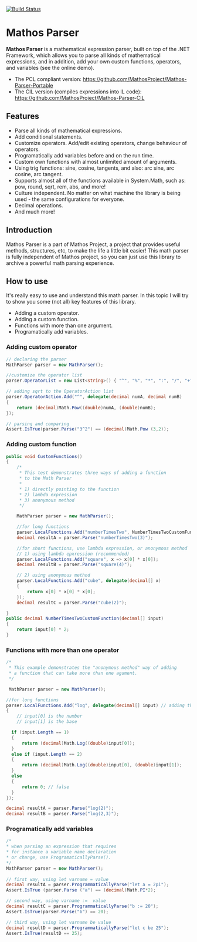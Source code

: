[![Build Status](https://travis-ci.org/MathosProject/Mathos-Parser.svg?branch=master)](https://travis-ci.org/MathosProject/Mathos-Parser)

Mathos Parser
=============
**Mathos Parser** is a mathematical expression parser, built on top of the .NET Framework, which allows you to parse all kinds of mathematical expressions, and in addition, add your own custom functions, operators, and variables (see the online demo).

* The PCL compliant version: https://github.com/MathosProject/Mathos-Parser-Portable
* The CIL version (compiles expressions into IL code): https://github.com/MathosProject/Mathos-Parser-CIL

## Features

* Parse all kinds of mathematical expressions.
* Add conditional statements.
* Customize operators. Add/edit existing operators, change behaviour of operators.
* Programatically add variables before and on the run time.
* Custom own functions with almost unlimited amount of arguments.
* Using trig functions: sine, cosine, tangents, and also: arc sine, arc cosine, arc tangent.
* Supports almost all of the functions available in System.Math, such as: pow, round, sqrt, rem, abs, and more!
* Culture independent. No matter on what machine the library is being used - the same configurations for everyone.
* Decimal operations.
* And much more!

## Introduction

Mathos Parser is a part of Mathos Project, a project that provides useful methods, structures, etc, to make the life a little bit easier! This math parser is fully independent of Mathos project, so you can just use this library to archive a powerful math parsing experience.

## How to use

It's really easy to use and understand this math parser. In this topic I will try to show you some (not all) key features of this library.

* Adding a custom operator.
* Adding a custom function.
* Functions with more than one argument.
* Programatically add variables.

### Adding custom operator

````csharp
// declaring the parser
MathParser parser = new MathParser();

//customize the operator list
parser.OperatorList = new List<string>() { "^", "%", "*", ":", "/", "+", "-", ">", "<", "=" };

// adding sqrt to the OperatorAction list
parser.OperatorAction.Add("^", delegate(decimal numA, decimal numB)
{
    return (decimal)Math.Pow((double)numA, (double)numB);
});

// parsing and comparing
Assert.IsTrue(parser.Parse("3^2") == (decimal)Math.Pow (3,2));
````
### Adding custom function
````csharp
public void CustomFunctions()
{
    /*
     * This test demonstrates three ways of adding a function
     * to the Math Parser
     * 
     * 1) directly pointing to the function
     * 2) lambda expression
     * 3) anonymous method
     */

    MathParser parser = new MathParser();

    //for long functions
    parser.LocalFunctions.Add("numberTimesTwo", NumberTimesTwoCustomFunction); // adding the function
    decimal resultA = parser.Parse("numberTimesTwo(3)");

    //for short functions, use lambda expression, or anonymous method
    // 1) using lambda epxression (recommended)
    parser.LocalFunctions.Add("square", x => x[0] * x[0]);
    decimal resultB = parser.Parse("square(4)");

    // 2) using anonymous method
    parser.LocalFunctions.Add("cube", delegate(decimal[] x)
    {
        return x[0] * x[0] * x[0];
    });
    decimal resultC = parser.Parse("cube(2)");

}
public decimal NumberTimesTwoCustomFunction(decimal[] input)
{
    return input[0] * 2;
}
````
### Functions with more than one operator
````csharp
/*
 * This example demonstrates the "anonymous method" way of adding
 * a function that can take more than one agument.
 */

 MathParser parser = new MathParser();

//for long functions
parser.LocalFunctions.Add("log", delegate(decimal[] input) // adding the function
{
    // input[0] is the number
    // input[1] is the base

  if (input.Length == 1)
  {
      return (decimal)Math.Log((double)input[0]);
  }
  else if (input.Length == 2)
  {
      return (decimal)Math.Log((double)input[0], (double)input[1]);
  }
  else
  {
      return 0; // false
  }
});

decimal resultA = parser.Parse("log(2)");
decimal resultB = parser.Parse("log(2,3)");
````
### Programatically add variables
```csharp
/* 
* when parsing an expression that requires 
* for instance a variable name declaration 
* or change, use ProgramaticallyParse().
*/
MathParser parser = new MathParser();
          
// first way, using let varname = value
decimal resultA = parser.ProgrammaticallyParse("let a = 2pi");
Assert.IsTrue (parser.Parse ("a") == (decimal)Math.PI*2);

// second way, using varname :=  value
decimal resultC = parser.ProgrammaticallyParse("b := 20");
Assert.IsTrue(parser.Parse("b") == 20);

// third way, using let varname be value
decimal resultD = parser.ProgrammaticallyParse("let c be 25");
Assert.IsTrue(resultD == 25);
```
